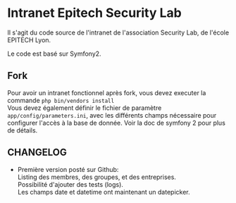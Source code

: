 Intranet Epitech Security Lab
=============================

Il s'agit du code source de l'intranet de l'association Security Lab, de l'école EPITECH Lyon.

Le code est basé sur Symfony2.

Fork
-----

Pour avoir un intranet fonctionnel après fork, vous devez executer la commande  `php bin/vendors install`  
Vous devez également définir le fichier de paramètre `app/config/parameters.ini`,
avec les différents champs nécessaire pour configurer l'accès à la base de donnée.
Voir la doc de symfony 2 pour plus de détails.

CHANGELOG
---------

 - Première version posté sur Github:  
   Listing des membres, des groupes, et des entreprises.  
   Possibilité d'ajouter des tests (logs).  
   Les champs date et datetime ont maintenant un datepicker.
